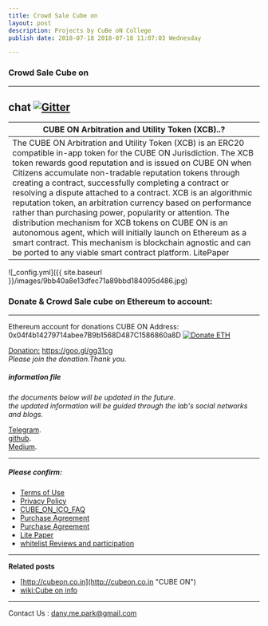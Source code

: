 ```yaml
---
title: Crowd Sale Cube on 
layout: post
description: Projects by CuBe oN College
publish date: 2018-07-18 2018-07-18 11:07:03 Wednesday

---
```



### Crowd Sale Cube on

---

## chat [![Gitter](https://badges.gitter.im/Join%20Chat.svg)](https://gitter.im/wooriapt?utm_source=share-link&utm_medium=link&utm_campaign=share-link)  



|**CUBE ON Arbitration and Utility Token (XCB)..?**   |
| ------------ |
|The CUBE ON Arbitration and Utility Token (XCB) is an ERC20 compatible in-app token for the CUBE ON Jurisdiction.  The XCB token rewards good reputation and is issued on CUBE ON when Citizens accumulate non-tradable reputation tokens through creating a contract, successfully completing a contract or resolving a dispute attached to a contract. XCB is an algorithmic reputation token, an arbitration currency based on performance rather than purchasing power, popularity or attention. The distribution mechanism for XCB tokens on CUBE ON is an autonomous agent, which will initially launch on Ethereum as a smart contract. This mechanism is blockchain agnostic and can be ported to any viable smart contract platform. LitePaper |    

![_config.yml]({{ site.baseurl }}/images/9bb40a8e13dfec71a89bbd184095d486.jpg)  


### Donate & Crowd Sale cube on Ethereum to account:

---
Ethereum account for donations CUBE ON Address:
0x04f4b14279714abee7B9b1568D487C1586860a8D
<a href="https://etherdonation.com/d?to=0x04f4b14279714abee7B9b1568D487C1586860a8D" target="_blank" title="Donate ETH"><img src="https://etherdonation.com/i/btn/donate-btn.png" alt="Donate ETH"/></a>  
<!--<a href="https://etherdonation.com/d?to=0x04f4b14279714abee7B9b1568D487C1586860a8D&amount=0.002" target="_blank" 
title="Donate ETH A Cup of Coffee"><img src="https://etherdonation.com/i/btn/donate-btn.png" alt="Donate ETH A Cup of Coffee"/></a>-->
[Donation:](https://goo.gl/gg31cg "Donation") https://goo.gl/gg31cg  
*Please join the donation.Thank you.*  

##### information file  
*the documents below will be updated in the future.  
the updated information will be guided through the lab's social networks and blogs.*  
   
[Telegram](https://t.me/cubeon).  
[github](https://wooriapt.github.io/).  
[Medium](https://medium.com/@cube_ON).  

---

##### Please confirm:
- [Terms of Use ](https://wooriapt.github.io/wooriapt.github.io/Terms_of_Use_of_Website/)
- [Privacy Policy](https://wooriapt.github.io/wooriapt.github.io/Privacy_Policy/)
- [CUBE_ON_ICO_FAQ](https://wooriapt.github.io/wooriapt.github.io/CUBE_ON_ICO_FAQ/)
- [Purchase Agreement](https://wooriapt.github.io/wooriapt.github.io/Purchase_Agreement/)
- [Purchase Agreement](https://wooriapt.github.io/wooriapt.github.io/Purchase_Agreement_1/)
- [Lite Paper](https://github.com/wooriapt/wooriapt.github.io/blob/master/uploads/Cube%20on%20LitePaper(eng).pdf)
- [whitelist Reviews and participation](https://wooriapt.github.io/wooriapt.github.io/Whitelist-is-open-In-preparation/)

---
**Related posts**
- [http://cubeon.co.in](http://cubeon.co.in "CUBE ON")  
- [wiki:Cube on info](https://github.com/wooriapt/wooriapt.github.io/wiki)

---
Contact Us : <dany.me.park@gmail.com>





